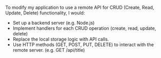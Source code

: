To modify my application to use a remote API for CRUD (Create, Read, Update, Delete) functionality, I would:

- Set up a backend server (e.g. Node.js)
- Implement handlers for each CRUD operation (create, read, update, delete)
- Replace the local storage logic with API calls.
- Use HTTP methods (GET, POST, PUT, DELETE) to interact with the remote server. (e.g. GET /api/title)
